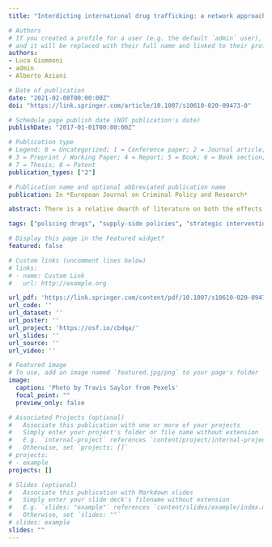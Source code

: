 ```yaml
---
title: "Interdicting international drug trafficking: a network approach for coordinated and targeted interventions"

# Authors
# If you created a profile for a user (e.g. the default `admin` user), write the username (folder name) here 
# and it will be replaced with their full name and linked to their profile
authors:
- Luca Giommoni
- admin
- Alberto Aziani

# Date of publication
date: "2021-02-08T00:00:00Z"
doi: "https://link.springer.com/article/10.1007/s10610-020-09473-0"

# Schedule page publish date (NOT publication's date)
publishDate: "2017-01-01T00:00:00Z"

# Publication type
# Legend: 0 = Uncategorized; 1 = Conference paper; 2 = Journal article;
# 3 = Preprint / Working Paper; 4 = Report; 5 = Book; 6 = Book section;
# 7 = Thesis; 8 = Patent
publication_types: ["2"]

# Publication name and optional abbreviated publication name
publication: In *European Journal on Criminal Policy and Research*

abstract: There is a relative dearth of literature on both the effects of cross-border interdictions and the impact of different types of interventions on international drug trafficking. This study identifies the main trafficking routes for cocaine and heroin, along with comparing the disruptive effects induced by targeted and non-coordinated interventions. It adopts a social network approach to identify the routes along which cocaine and heroin are trafficked, and then simulates the impact of different interdiction strategies on these two trafficking networks. The findings indicate that targeting countries based on their respective positions in the networks, as opposed to on the basis of the quantity of drugs exchanged, is more likely to disrupt drug flows. More specifically, concentrating law enforcement resources on countries with several incoming or outgoing trafficking connections, or those countries that mediate between producer, transit and consumer countries, would appear to be particularly effective in this regard. Interventions focused on specific trafficking routes are also likely to be effective if these routes have high edge betweenness centrality scores. This study contributes to extant understanding on the vulnerability of cocaine and heroin international trafficking networks, and, moreover, demonstrates that empirically-driven strategies are potentially more effective at interdicting international trafficking than non-strategic and non-coordinated interventions.

tags: ["policing drugs", "supply-side policies", "strategic interventions", "drug law enforcement", "cocaine trafficking", "heroin trafficking"]

# Display this page in the Featured widget?
featured: false

# Custom links (uncomment lines below)
# links:
# - name: Custom Link
#   url: http://example.org

url_pdf: 'https://link.springer.com/content/pdf/10.1007/s10610-020-09473-0.pdf'
url_code: ''
url_dataset: ''
url_poster: ''
url_project: 'https://osf.io/cbdqa/'
url_slides: ''
url_source: ''
url_video: ''

# Featured image
# To use, add an image named `featured.jpg/png` to your page's folder 
image:
  caption: 'Photo by Travis Saylor from Pexels'
  focal_point: ""
  preview_only: false

# Associated Projects (optional)
#   Associate this publication with one or more of your projects
#   Simply enter your project's folder or file name without extension
#   E.g. `internal-project` references `content/project/internal-project/index.md`
#   Otherwise, set `projects: []`
# projects:
# - example
projects: []

# Slides (optional)
#   Associate this publication with Markdown slides
#   Simply enter your slide deck's filename without extension
#   E.g. `slides: "example"` references `content/slides/example/index.md`
#   Otherwise, set `slides: ""`
# slides: example
slides: ""
---
```

